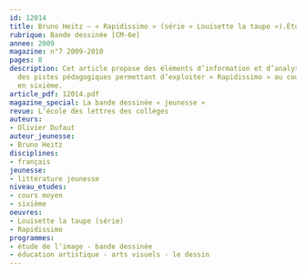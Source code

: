 ```yaml
---
id: 12014
title: Bruno Heitz – « Rapidissimo » (série « Louisette la taupe »).Étude intégrale
rubrique: Bande dessinée [CM-6e]
annee: 2009
magazine: n°7 2009-2010
pages: 8
description: Cet article propose des éléments d’information et d’analyse, ainsi que
  des pistes pédagogiques permettant d’exploiter « Rapidissimo » au cours moyen et
  en sixième. 
article_pdf: 12014.pdf
magazine_special: La bande dessinée « jeunesse »
revue: L’école des lettres des collèges
auteurs:
- Olivier Dufaut
auteur_jeunesse:
- Bruno Heitz
disciplines:
- français
jeunesse:
- littérature jeunesse
niveau_etudes:
- cours moyen
- sixième
oeuvres:
- Louisette la taupe (série)
- Rapidissimo
programmes:
- étude de l’image - bande dessinée
- éducation artistique - arts visuels - le dessin
---
```

